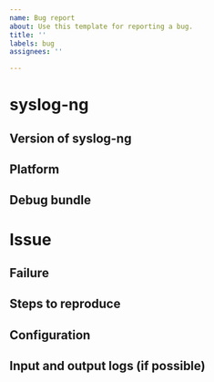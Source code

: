 ```yaml
---
name: Bug report
about: Use this template for reporting a bug.
title: ''
labels: bug
assignees: ''

---
```

# syslog-ng
## Version of syslog-ng
<!-- $ syslog-ng --version -->

## Platform
<!-- Name and version of OS -->

## Debug bundle
<!--
Create a debug bundle on your system with the syslog-ng-debun script which is included in the syslog-ng package.

Overview of the CLI options of syslog-ng-debun:
-r: run actual information gathering
-d: run syslog-ng in debug mode
-p: perform packet capture
-s: do strace
-t: timeout period for running debug/pcap/strace
-w: wait period before starting debug mode
-l: light information gathering (respects privacy)
-R: alternate installation directory for syslog-ng

$ syslog-ng-debun -r
-->

# Issue
## Failure
<!--
Backtrace, error messages or detailed description of failure comes here.

$ gdb syslog-ng
 run
-->

## Steps to reproduce
<!-- A description of how to trigger this bug. -->

## Configuration
<!-- $ cat /path/to/syslog-ng.conf -->

## Input and output logs (if possible)
